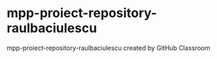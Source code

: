 # mpp-proiect-repository-raulbaciulescu
mpp-proiect-repository-raulbaciulescu created by GitHub Classroom
